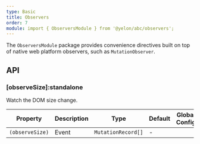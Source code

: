 ```yaml
---
type: Basic
title: Observers
order: 7
module: import { ObserversModule } from '@yelon/abc/observers';
---
```


The `ObserversModule` package provides convenience directives built on top of native web platform observers, such as `MutationObserver`.

## API

### [observeSize]:standalone

Watch the DOM size change.

| Property | Description | Type | Default | Global Config |
|----------|-------------|------|---------|---------------|
| `(observeSize)` | Event | `MutationRecord[]` | - |  |
